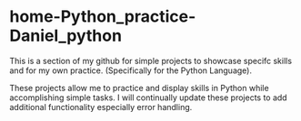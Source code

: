 # home-Python_practice-Daniel_python
This is a section of my github for simple projects to showcase specifc skills and for my own practice.  (Specifically for the Python Language).

These projects allow me to practice and display skills in Python while accomplishing simple tasks.  I will continually update these projects to add additional functionality
especially error handling.
